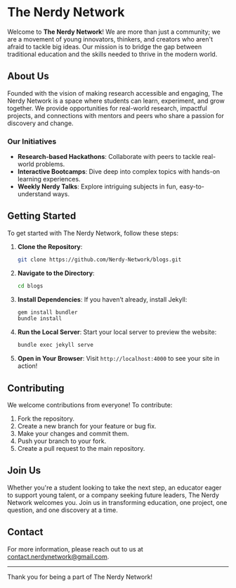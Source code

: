 # The Nerdy Network

Welcome to **The Nerdy Network**! We are more than just a community; we are a movement of young innovators, thinkers, and creators who aren't afraid to tackle big ideas. Our mission is to bridge the gap between traditional education and the skills needed to thrive in the modern world.

## About Us

Founded with the vision of making research accessible and engaging, The Nerdy Network is a space where students can learn, experiment, and grow together. We provide opportunities for real-world research, impactful projects, and connections with mentors and peers who share a passion for discovery and change.

### Our Initiatives

- **Research-based Hackathons**: Collaborate with peers to tackle real-world problems.
- **Interactive Bootcamps**: Dive deep into complex topics with hands-on learning experiences.
- **Weekly Nerdy Talks**: Explore intriguing subjects in fun, easy-to-understand ways.

## Getting Started

To get started with The Nerdy Network, follow these steps:

1. **Clone the Repository**:
   ```bash
   git clone https://github.com/Nerdy-Network/blogs.git
   ```

2. **Navigate to the Directory**:
   ```bash
   cd blogs
   ```

3. **Install Dependencies**:
   If you haven’t already, install Jekyll:
   ```bash
   gem install bundler
   bundle install
   ```

4. **Run the Local Server**:
   Start your local server to preview the website:
   ```bash
   bundle exec jekyll serve
   ```

5. **Open in Your Browser**:
   Visit `http://localhost:4000` to see your site in action!

## Contributing

We welcome contributions from everyone! To contribute:

1. Fork the repository.
2. Create a new branch for your feature or bug fix.
3. Make your changes and commit them.
4. Push your branch to your fork.
5. Create a pull request to the main repository.

## Join Us

Whether you're a student looking to take the next step, an educator eager to support young talent, or a company seeking future leaders, The Nerdy Network welcomes you. Join us in transforming education, one project, one question, and one discovery at a time.

## Contact

For more information, please reach out to us at [contact.nerdynetwork@gmail.com](mailto:contact.nerdynetwork@gmail.com).

---

Thank you for being a part of The Nerdy Network!